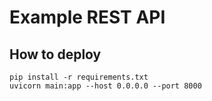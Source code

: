 # Example REST API

## How to deploy

```
pip install -r requirements.txt
uvicorn main:app --host 0.0.0.0 --port 8000
```